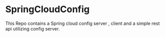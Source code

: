 # SpringCloudConfig
This Repo contains  a Spring cloud config server , client and a simple rest api utilizing config server.
